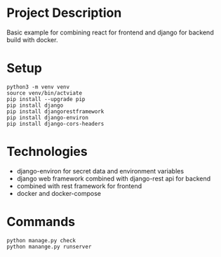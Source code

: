 # Project Description

Basic example for combining react for frontend and django for backend build with docker.

# Setup

```
python3 -m venv venv
source venv/bin/actviate
pip install --upgrade pip
pip install django
pip install djangorestframework
pip install django-environ
pip install django-cors-headers
```

# Technologies

- django-environ for secret data and environment variables
- django web framework combined with django-rest api for backend
- combined with rest framework for frontend
- docker and docker-compose

# Commands

```
python manage.py check
python manange.py runserver
```
